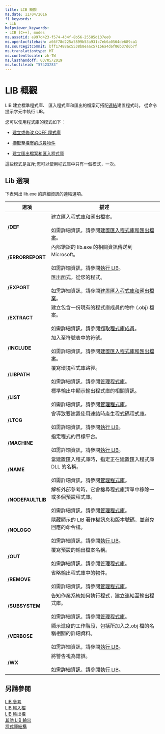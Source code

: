 ```yaml
---
title: LIB 概觀
ms.date: 11/04/2016
f1_keywords:
- Lib
helpviewer_keywords:
- LIB [C++], modes
ms.assetid: e997d423-f574-434f-8b56-25585d137ee0
ms.openlocfilehash: a66f78d225a5899b53a931c7eb6a0564de689ca1
ms.sourcegitcommit: bff17488ac5538b8eaac57156a4d6f06b37d6b7f
ms.translationtype: MT
ms.contentlocale: zh-TW
ms.lasthandoff: 03/05/2019
ms.locfileid: "57423283"
---
```

# <a name="overview-of-lib"></a>LIB 概觀

LIB 建立標準程式庫、 匯入程式庫和匯出的檔案可搭配[連結](../../build/reference/linker-options.md)建置程式時。 從命令提示字元中執行 LIB。

您可以使用程式庫的模式如下：

- [建立或修改 COFF 程式庫](../../build/reference/managing-a-library.md)

- [擷取至檔案的成員物件](../../build/reference/extracting-a-library-member.md)

- [建立匯出檔案和匯入程式庫](../../build/reference/working-with-import-libraries-and-export-files.md)

這些模式是互斥;您可以使用程式庫中只有一個模式，一次。

## <a name="lib-options"></a>Lib 選項

下表列出 lib.exe 的詳細資訊的連結選項。

|選項|描述|
|-|-|
|**/DEF**|建立匯入程式庫和匯出檔案。<br/><br/>如需詳細資訊，請參閱[建置匯入程式庫和匯出檔案](../../build/reference/building-an-import-library-and-export-file.md)。|
|**/ERRORREPORT**|   內部錯誤的 lib.exe 的相關資訊傳送到 Microsoft。<br/><br/>如需詳細資訊，請參閱[執行 LIB](../../build/reference/running-lib.md)。|
|**/EXPORT**|   匯出函式，從您的程式。<br/><br/>如需詳細資訊，請參閱[建置匯入程式庫和匯出檔案](../../build/reference/building-an-import-library-and-export-file.md)。|
|**/EXTRACT**|   建立包含一份現有的程式庫成員的物件 (.obj) 檔案。<br/><br/>如需詳細資訊，請參閱[擷取程式庫成員](../../build/reference/extracting-a-library-member.md)。|
|**/INCLUDE**|   加入至符號表中的符號。<br/><br/>如需詳細資訊，請參閱[建置匯入程式庫和匯出檔案](../../build/reference/building-an-import-library-and-export-file.md)。|
|**/LIBPATH**|   覆寫環境程式庫路徑。<br/><br/>如需詳細資訊，請參閱[管理程式庫](../../build/reference/managing-a-library.md)。|
|**/LIST**|   標準輸出中顯示輸出程式庫的相關資訊。<br/><br/>如需詳細資訊，請參閱[管理程式庫](../../build/reference/managing-a-library.md)。|
|**/LTCG**|   會導致要建置使用連結時產生程式碼程式庫。<br/><br/>如需詳細資訊，請參閱[執行 LIB](../../build/reference/running-lib.md)。|
|**/MACHINE**|   指定程式的目標平台。<br/><br/>如需詳細資訊，請參閱[執行 LIB](../../build/reference/running-lib.md)。|
|**/NAME**|   當建置匯入程式庫時，指定正在建置匯入程式庫 DLL 的名稱。<br/><br/>如需詳細資訊，請參閱[管理程式庫](../../build/reference/managing-a-library.md)。|
|**/NODEFAULTLIB**|   解析外部參考時，它會搜尋程式庫清單中移除一或多個預設程式庫。<br/><br/>如需詳細資訊，請參閱[管理程式庫](../../build/reference/managing-a-library.md)。|
|**/NOLOGO**|   隱藏顯示的 LIB 著作權訊息和版本號碼，並避免回應的命令檔。<br/><br/>如需詳細資訊，請參閱[執行 LIB](../../build/reference/running-lib.md)。|
|**/OUT**|   覆寫預設的輸出檔案名稱。<br/><br/>如需詳細資訊，請參閱[管理程式庫](../../build/reference/managing-a-library.md)。|
|**/REMOVE**|   省略輸出程式庫中的物件。<br/><br/>如需詳細資訊，請參閱[管理程式庫](../../build/reference/managing-a-library.md)。|
|**/SUBSYSTEM**|   告知作業系統如何執行程式，建立連結至輸出程式庫。<br/><br/>如需詳細資訊，請參閱[管理程式庫](../../build/reference/managing-a-library.md)。|
|**/VERBOSE**|   顯示進度的工作階段，包括所加入之.obj 檔的名稱相關的詳細資料。<br/><br/>如需詳細資訊，請參閱[執行 LIB](../../build/reference/running-lib.md)。|
|**/WX**|   將警告視為錯誤。<br/><br/>如需詳細資訊，請參閱[執行 LIB](../../build/reference/running-lib.md)。|

## <a name="see-also"></a>另請參閱

[LIB 參考](../../build/reference/lib-reference.md)<br/>
[LIB 輸入檔](../../build/reference/lib-input-files.md)<br/>
[LIB 輸出檔](../../build/reference/lib-output-files.md)<br/>
[其他 LIB 輸出](../../build/reference/other-lib-output.md)<br/>
[程式庫結構](../../build/reference/structure-of-a-library.md)
